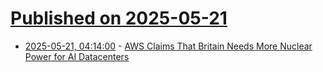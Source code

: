 # [Published on 2025-05-21](index.md)

* [2025-05-21, 04:14:00](https://soylentnews.org/article.pl?sid=25/05/20/1136209&from=rss) - [AWS Claims That Britain Needs More Nuclear Power for AI Datacenters](https://soylentnews.org/article.pl?sid=25/05/20/1136209&from=rss)
